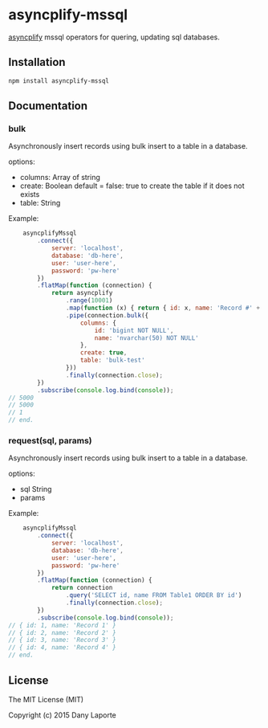 # asyncplify-mssql
[asyncplify](https://github.com/danylaporte/asyncplify) mssql operators for quering, updating sql databases.

## Installation

``` bash
npm install asyncplify-mssql
```

## Documentation

### bulk
Asynchronously insert records using bulk insert to a table in a database.

options:
- columns: Array of string
- create: Boolean default = false: true to create the table if it does not exists
- table: String

Example:
```js
	asyncplifyMssql
		.connect({ 
			server: 'localhost',
			database: 'db-here',
			user: 'user-here',
			password: 'pw-here'
		})
		.flatMap(function (connection) {
			return asyncplify
				.range(10001)
				.map(function (x) { return { id: x, name: 'Record #' + x }; })
				.pipe(connection.bulk({
					columns: {
						id: 'bigint NOT NULL',
						name: 'nvarchar(50) NOT NULL'
					},
					create: true,
					table: 'bulk-test'
				}))
				.finally(connection.close);
		})
		.subscribe(console.log.bind(console));
// 5000
// 5000
// 1
// end.
```

### request(sql, params)
Asynchronously insert records using bulk insert to a table in a database.

options:
- sql String
- params

Example:
```js
	asyncplifyMssql
		.connect({ 
			server: 'localhost',
			database: 'db-here',
			user: 'user-here',
			password: 'pw-here'
		})
		.flatMap(function (connection) {
			return connection
				.query('SELECT id, name FROM Table1 ORDER BY id')
				.finally(connection.close);
		})
		.subscribe(console.log.bind(console));
// { id: 1, name: 'Record 1' }
// { id: 2, name: 'Record 2' }
// { id: 3, name: 'Record 3' }
// { id: 4, name: 'Record 4' }
// end.
```

## License
The MIT License (MIT)

Copyright (c) 2015 Dany Laporte
